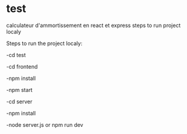 # test
calculateur d'ammortissement en react et express
steps to run project localy 

Steps to run the project localy:

-cd test

-cd frontend 

-npm install 

-npm start 

-cd server

-npm install 

-node server.js or npm run dev
